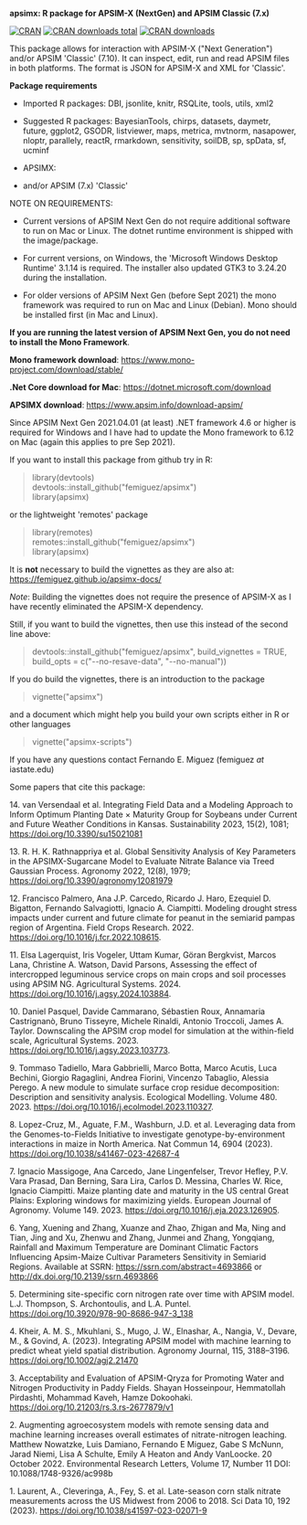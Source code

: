 **apsimx: R package for APSIM-X (NextGen) and APSIM Classic (7.x)**

[![CRAN](http://www.r-pkg.org/badges/version/apsimx)](https://CRAN.R-project.org/package=apsimx)
[![CRAN
downloads total](https://cranlogs.r-pkg.org/badges/grand-total/apsimx)](https://github.com/r-hub/cranlogs.app)
[![CRAN downloads](https://cranlogs.r-pkg.org/badges/apsimx)](https://cran.r-project.org/package=apsimx)


This package allows for interaction with APSIM-X ("Next Generation")
and/or APSIM 'Classic' (7.10). It can inspect, edit, run and read
APSIM files in both platforms. The format is JSON for APSIM-X and XML
for 'Classic'.

**Package requirements**

* Imported R packages: DBI, jsonlite, knitr, RSQLite, tools, utils, xml2

* Suggested R packages: BayesianTools, chirps, datasets, daymetr, future, ggplot2,
  GSODR, listviewer, maps, metrica, mvtnorm, nasapower, nloptr, parallely, reactR, rmarkdown, sensitivity,
  soilDB, sp, spData, sf, ucminf

* APSIMX:

* and/or APSIM (7.x) 'Classic'

NOTE ON REQUIREMENTS:

* Current versions of APSIM Next Gen do not require additional software
to run on Mac or Linux. The dotnet runtime environment is shipped with the image/package.

* For current versions, on Windows, the 'Microsoft Windows Desktop Runtime' 3.1.14 is required. The installer also updated GTK3 to 3.24.20 during the installation.

* For older versions of APSIM Next Gen (before Sept 2021) the mono framework was required to run on Mac and Linux (Debian). Mono should be installed first (in Mac and Linux). 

**If you are running the latest version of APSIM Next Gen, you do 
not need to install the Mono Framework**.

**Mono framework download**:
https://www.mono-project.com/download/stable/

**.Net Core download for Mac**:
https://dotnet.microsoft.com/download

**APSIMX download**:
https://www.apsim.info/download-apsim/

Since APSIM Next Gen 2021.04.01 (at least) .NET framework 4.6 or higher is 
required for Windows and I have had to update the Mono framework to 
6.12 on Mac (again this applies to pre Sep 2021).

If you want to install this package from github try in R:

> library(devtools) \
> devtools::install_github("femiguez/apsimx") \
> library(apsimx)

or the lightweight 'remotes' package

> library(remotes) \
> remotes::install_github("femiguez/apsimx") \
> library(apsimx)

It is **not** necessary to build the vignettes as they are also at:
https://femiguez.github.io/apsimx-docs/

*Note*: Building the vignettes does not require the presence of APSIM-X as I
have recently eliminated the APSIM-X dependency.

Still, if you want to build the vignettes, then use this instead
of the second line above:

> devtools::install_github("femiguez/apsimx", build_vignettes = TRUE,
> build_opts = c("--no-resave-data", "--no-manual")) 

If you do build the vignettes, there is an introduction to the package

> vignette("apsimx")

and a document which might help you build your own scripts either in R
or other languages

> vignette("apsimx-scripts")

If you have any questions contact Fernando E. Miguez (femiguez *at* iastate.edu)

Some papers that cite this package:

14\. van Versendaal et al.  Integrating Field Data and a Modeling Approach to Inform Optimum Planting Date × Maturity Group for Soybeans under Current and Future Weather Conditions in Kansas. Sustainability 2023, 15(2), 1081; https://doi.org/10.3390/su15021081

13\. R. H. K. Rathnappriya et al. Global Sensitivity Analysis of Key Parameters in the APSIMX-Sugarcane Model to Evaluate Nitrate Balance via Treed Gaussian Process. Agronomy 2022, 12(8), 1979; https://doi.org/10.3390/agronomy12081979

12\. Francisco Palmero, Ana J.P. Carcedo, Ricardo J. Haro, Ezequiel D. Bigatton, Fernando Salvagiotti, Ignacio A. Ciampitti. Modeling drought stress impacts under current and future climate for peanut in the semiarid pampas region of Argentina. Field Crops Research. 2022. https://doi.org/10.1016/j.fcr.2022.108615.

11\. Elsa Lagerquist, Iris Vogeler, Uttam Kumar, Göran Bergkvist, Marcos Lana, Christine A. Watson, David Parsons,
Assessing the effect of intercropped leguminous service crops on main crops and soil processes using APSIM NG.
Agricultural Systems. 2024. https://doi.org/10.1016/j.agsy.2024.103884.

10\. Daniel Pasquel, Davide Cammarano, Sébastien Roux, Annamaria Castrignanò, Bruno Tisseyre, Michele Rinaldi, Antonio Troccoli, James A. Taylor. Downscaling the APSIM crop model for simulation at the within-field scale,
Agricultural Systems. 2023. https://doi.org/10.1016/j.agsy.2023.103773.

9\. Tommaso Tadiello, Mara Gabbrielli, Marco Botta, Marco Acutis, Luca Bechini, Giorgio Ragaglini, Andrea Fiorini, Vincenzo Tabaglio, Alessia Perego. A new module to simulate surface crop residue decomposition: Description and sensitivity analysis. Ecological Modelling. Volume 480. 2023. https://doi.org/10.1016/j.ecolmodel.2023.110327.

8\. Lopez-Cruz, M., Aguate, F.M., Washburn, J.D. et al. Leveraging data from the Genomes-to-Fields Initiative to investigate genotype-by-environment interactions in maize in North America. Nat Commun 14, 6904 (2023). https://doi.org/10.1038/s41467-023-42687-4

7\. Ignacio Massigoge, Ana Carcedo, Jane Lingenfelser, Trevor Hefley, P.V. Vara Prasad, Dan Berning, Sara Lira, Carlos D. Messina, Charles W. Rice, Ignacio Ciampitti. Maize planting date and maturity in the US central Great Plains: Exploring windows for maximizing yields. European Journal of Agronomy. Volume 149. 2023. 
https://doi.org/10.1016/j.eja.2023.126905.

6\. Yang, Xuening and Zhang, Xuanze and Zhao, Zhigan and Ma, Ning and Tian, Jing and Xu, Zhenwu and Zhang, Junmei and Zhang, Yongqiang, Rainfall and Maximum Temperature are Dominant Climatic Factors Influencing Apsim-Maize Cultivar Parameters Sensitivity in Semiarid Regions. Available at SSRN: https://ssrn.com/abstract=4693866 or http://dx.doi.org/10.2139/ssrn.4693866

5\. Determining site-specific corn nitrogen rate over time with APSIM model. L.J. Thompson, S. Archontoulis, and L.A. Puntel. https://doi.org/10.3920/978-90-8686-947-3_138

4\. Kheir, A. M. S., Mkuhlani, S., Mugo, J. W., Elnashar, A., Nangia, V., Devare, M., & Govind, A. (2023). Integrating APSIM model with machine learning to predict wheat yield spatial distribution. Agronomy Journal, 115, 3188–3196. https://doi.org/10.1002/agj2.21470

3\. Acceptability and Evaluation of APSIM-Qryza for Promoting Water and Nitrogen Productivity in Paddy Fields. 
Shayan Hosseinpour, Hemmatollah Pirdashti, Mohammad Kaveh, Hamze Dokoohaki. https://doi.org/10.21203/rs.3.rs-2677879/v1

2\. Augmenting agroecosystem models with remote sensing data and machine learning increases overall estimates of nitrate-nitrogen leaching. Matthew Nowatzke, Luis Damiano, Fernando E Miguez, Gabe S McNunn, Jarad Niemi, Lisa A Schulte, Emily A Heaton and Andy VanLoocke. 20 October 2022. Environmental Research Letters, Volume 17, Number 11
DOI: 10.1088/1748-9326/ac998b

1\. Laurent, A., Cleveringa, A., Fey, S. et al. Late-season corn stalk nitrate measurements across the US Midwest from 2006 to 2018. Sci Data 10, 192 (2023). https://doi.org/10.1038/s41597-023-02071-9
